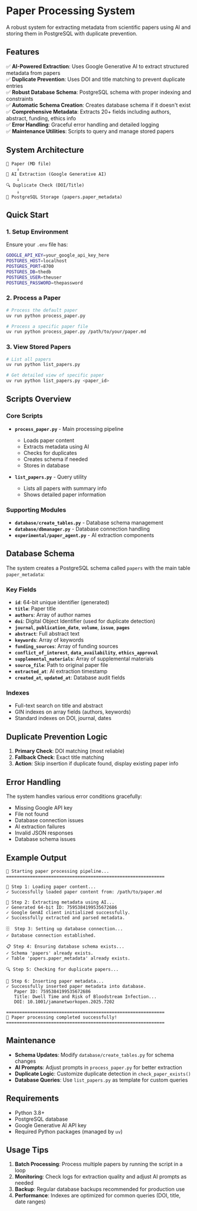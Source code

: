 # Paper Processing System

A robust system for extracting metadata from scientific papers using AI and storing them in PostgreSQL with duplicate prevention.

## Features

✅ **AI-Powered Extraction**: Uses Google Generative AI to extract structured metadata from papers  
✅ **Duplicate Prevention**: Uses DOI and title matching to prevent duplicate entries  
✅ **Robust Database Schema**: PostgreSQL schema with proper indexing and constraints  
✅ **Automatic Schema Creation**: Creates database schema if it doesn't exist  
✅ **Comprehensive Metadata**: Extracts 20+ fields including authors, abstract, funding, ethics info  
✅ **Error Handling**: Graceful error handling and detailed logging  
✅ **Maintenance Utilities**: Scripts to query and manage stored papers  

## System Architecture

```
📄 Paper (MD file) 
    ↓
🤖 AI Extraction (Google Generative AI)
    ↓  
🔍 Duplicate Check (DOI/Title)
    ↓
💾 PostgreSQL Storage (papers.paper_metadata)
```

## Quick Start

### 1. Setup Environment
Ensure your `.env` file has:
```bash
GOOGLE_API_KEY=your_google_api_key_here
POSTGRES_HOST=localhost
POSTGRES_PORT=8700
POSTGRES_DB=thedb
POSTGRES_USER=theuser
POSTGRES_PASSWORD=thepassword
```

### 2. Process a Paper
```bash
# Process the default paper
uv run python process_paper.py

# Process a specific paper file
uv run python process_paper.py /path/to/your/paper.md
```

### 3. View Stored Papers
```bash
# List all papers
uv run python list_papers.py

# Get detailed view of specific paper
uv run python list_papers.py <paper_id>
```

## Scripts Overview

### Core Scripts

- **`process_paper.py`** - Main processing pipeline
  - Loads paper content
  - Extracts metadata using AI
  - Checks for duplicates
  - Creates schema if needed
  - Stores in database

- **`list_papers.py`** - Query utility
  - Lists all papers with summary info
  - Shows detailed paper information

### Supporting Modules

- **`database/create_tables.py`** - Database schema management
- **`database/dbmanager.py`** - Database connection handling
- **`experimental/paper_agent.py`** - AI extraction components

## Database Schema

The system creates a PostgreSQL schema called `papers` with the main table `paper_metadata`:

### Key Fields
- **`id`**: 64-bit unique identifier (generated)
- **`title`**: Paper title
- **`authors`**: Array of author names
- **`doi`**: Digital Object Identifier (used for duplicate detection)
- **`journal`**, **`publication_date`**, **`volume`**, **`issue`**, **`pages`**
- **`abstract`**: Full abstract text
- **`keywords`**: Array of keywords
- **`funding_sources`**: Array of funding sources
- **`conflict_of_interest`**, **`data_availability`**, **`ethics_approval`**
- **`supplemental_materials`**: Array of supplemental materials
- **`source_file`**: Path to original paper file
- **`extracted_at`**: AI extraction timestamp
- **`created_at`**, **`updated_at`**: Database audit fields

### Indexes
- Full-text search on title and abstract
- GIN indexes on array fields (authors, keywords)
- Standard indexes on DOI, journal, dates

## Duplicate Prevention Logic

1. **Primary Check**: DOI matching (most reliable)
2. **Fallback Check**: Exact title matching
3. **Action**: Skip insertion if duplicate found, display existing paper info

## Error Handling

The system handles various error conditions gracefully:
- Missing Google API key
- File not found
- Database connection issues
- AI extraction failures
- Invalid JSON responses
- Database schema issues

## Example Output

```
🚀 Starting paper processing pipeline...
============================================================

📖 Step 1: Loading paper content...
✓ Successfully loaded paper content from: /path/to/paper.md

🤖 Step 2: Extracting metadata using AI...
✓ Generated 64-bit ID: 7595384199535672686
✓ Google GenAI client initialized successfully.
✓ Successfully extracted and parsed metadata.

🗄️  Step 3: Setting up database connection...
✓ Database connection established.

📋 Step 4: Ensuring database schema exists...
✓ Schema 'papers' already exists.
✓ Table 'papers.paper_metadata' already exists.

🔍 Step 5: Checking for duplicate papers...

💾 Step 6: Inserting paper metadata...
✓ Successfully inserted paper metadata into database.
   Paper ID: 7595384199535672686
   Title: Dwell Time and Risk of Bloodstream Infection...
   DOI: 10.1001/jamanetworkopen.2025.7202

============================================================
🎉 Paper processing completed successfully!
============================================================
```

## Maintenance

- **Schema Updates**: Modify `database/create_tables.py` for schema changes
- **AI Prompts**: Adjust prompts in `process_paper.py` for better extraction
- **Duplicate Logic**: Customize duplicate detection in `check_paper_exists()`
- **Database Queries**: Use `list_papers.py` as template for custom queries

## Requirements

- Python 3.8+
- PostgreSQL database
- Google Generative AI API key
- Required Python packages (managed by `uv`)

## Usage Tips

1. **Batch Processing**: Process multiple papers by running the script in a loop
2. **Monitoring**: Check logs for extraction quality and adjust AI prompts as needed
3. **Backup**: Regular database backups recommended for production use
4. **Performance**: Indexes are optimized for common queries (DOI, title, date ranges)
